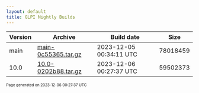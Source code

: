 ```yaml
---
layout: default
title: GLPI Nightly Builds
---
```


Version|Archive|Build date|Size
---|---|---|---
main|[main-0c55365.tar.gz](main-0c55365.tar.gz)|2023-12-05 00:34:11 UTC|78018459
10.0|[10.0-0202b88.tar.gz](10.0-0202b88.tar.gz)|2023-12-06 00:27:37 UTC|59502373

<font size="1">Page generated on 2023-12-06 00:27:37 UTC</font>
